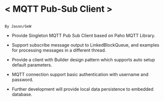 # < MQTT Pub-Sub Client >


                                                                    				By Jason/GeW


* Provide Singleton MQTT Pub Sub Client based on Paho MQTT Library.

* Support subscribe message output to LinkedBlockQueue, and examples for processing messages in a different thread.

* Provide a client with Builder design pattern which supports auto setup default parameters.

* MQTT connection support basic authentication with username and password.

* Further development will provide local data persistence to embedded database.